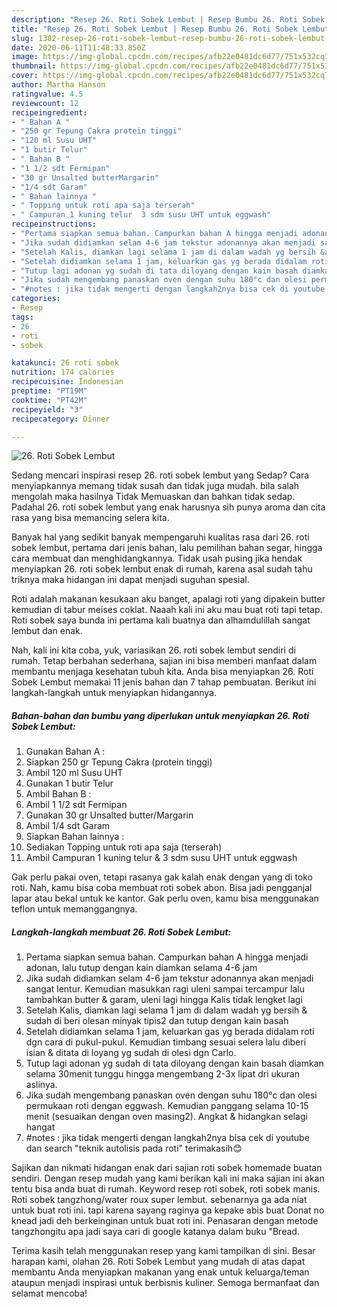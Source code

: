 ```yaml
---
description: "Resep 26. Roti Sobek Lembut | Resep Bumbu 26. Roti Sobek Lembut Yang Mudah Dan Praktis"
title: "Resep 26. Roti Sobek Lembut | Resep Bumbu 26. Roti Sobek Lembut Yang Mudah Dan Praktis"
slug: 1302-resep-26-roti-sobek-lembut-resep-bumbu-26-roti-sobek-lembut-yang-mudah-dan-praktis
date: 2020-06-11T11:48:33.850Z
image: https://img-global.cpcdn.com/recipes/afb22e0481dc6d77/751x532cq70/26-roti-sobek-lembut-foto-resep-utama.jpg
thumbnail: https://img-global.cpcdn.com/recipes/afb22e0481dc6d77/751x532cq70/26-roti-sobek-lembut-foto-resep-utama.jpg
cover: https://img-global.cpcdn.com/recipes/afb22e0481dc6d77/751x532cq70/26-roti-sobek-lembut-foto-resep-utama.jpg
author: Martha Hanson
ratingvalue: 4.5
reviewcount: 12
recipeingredient:
- " Bahan A "
- "250 gr Tepung Cakra protein tinggi"
- "120 ml Susu UHT"
- "1 butir Telur"
- " Bahan B "
- "1 1/2 sdt Fermipan"
- "30 gr Unsalted butterMargarin"
- "1/4 sdt Garam"
- " Bahan lainnya "
- " Topping untuk roti apa saja terserah"
- " Campuran 1 kuning telur  3 sdm susu UHT untuk eggwash"
recipeinstructions:
- "Pertama siapkan semua bahan. Campurkan bahan A hingga menjadi adonan, lalu tutup dengan kain diamkan selama 4-6 jam"
- "Jika sudah didiamkan selam 4-6 jam tekstur adonannya akan menjadi sangat lentur. Kemudian masukkan ragi uleni sampai tercampur lalu tambahkan butter &amp; garam, uleni lagi hingga Kalis tidak lengket lagi"
- "Setelah Kalis, diamkan lagi selama 1 jam di dalam wadah yg bersih &amp; sudah di beri olesan minyak tipis2 dan tutup dengan kain basah"
- "Setelah didiamkan selama 1 jam, keluarkan gas yg berada didalam roti dgn cara di pukul-pukul. Kemudian timbang sesuai selera lalu diberi isian &amp; ditata di loyang yg sudah di olesi dgn Carlo."
- "Tutup lagi adonan yg sudah di tata diloyang dengan kain basah diamkan selama 30menit tunggu hingga mengembang 2-3x lipat dri ukuran aslinya."
- "Jika sudah mengembang panaskan oven dengan suhu 180°c dan olesi permukaan roti dengan eggwash. Kemudian panggang selama 10-15 menit (sesuaikan dengan oven masing2). Angkat &amp; hidangkan selagi hangat"
- "#notes : jika tidak mengerti dengan langkah2nya bisa cek di youtube dan search &#34;teknik autolisis pada roti&#34; terimakasih😊"
categories:
- Resep
tags:
- 26
- roti
- sobek

katakunci: 26 roti sobek 
nutrition: 174 calories
recipecuisine: Indonesian
preptime: "PT19M"
cooktime: "PT42M"
recipeyield: "3"
recipecategory: Dinner

---
```



![26. Roti Sobek Lembut](https://img-global.cpcdn.com/recipes/afb22e0481dc6d77/751x532cq70/26-roti-sobek-lembut-foto-resep-utama.jpg)

Sedang mencari inspirasi resep 26. roti sobek lembut yang Sedap? Cara menyiapkannya memang tidak susah dan tidak juga mudah. bila salah mengolah maka hasilnya Tidak Memuaskan dan bahkan tidak sedap. Padahal 26. roti sobek lembut yang enak harusnya sih punya aroma dan cita rasa yang bisa memancing selera kita.

Banyak hal yang sedikit banyak mempengaruhi kualitas rasa dari 26. roti sobek lembut, pertama dari jenis bahan, lalu pemilihan bahan segar, hingga cara membuat dan menghidangkannya. Tidak usah pusing jika hendak menyiapkan 26. roti sobek lembut enak di rumah, karena asal sudah tahu triknya maka hidangan ini dapat menjadi suguhan spesial.

Roti adalah makanan kesukaan aku banget, apalagi roti yang dipakein butter kemudian di tabur meises coklat. Naaah kali ini aku mau buat roti tapi tetap. Roti sobek saya bunda ini pertama kali buatnya dan alhamdulillah sangat lembut dan enak.


Nah, kali ini kita coba, yuk, variasikan 26. roti sobek lembut sendiri di rumah. Tetap berbahan sederhana, sajian ini bisa memberi manfaat dalam membantu menjaga kesehatan tubuh kita. Anda bisa menyiapkan 26. Roti Sobek Lembut memakai 11 jenis bahan dan 7 tahap pembuatan. Berikut ini langkah-langkah untuk menyiapkan hidangannya.

<!--inarticleads1-->

##### Bahan-bahan dan bumbu yang diperlukan untuk menyiapkan 26. Roti Sobek Lembut:

1. Gunakan  Bahan A :
1. Siapkan 250 gr Tepung Cakra (protein tinggi)
1. Ambil 120 ml Susu UHT
1. Gunakan 1 butir Telur
1. Ambil  Bahan B :
1. Ambil 1 1/2 sdt Fermipan
1. Gunakan 30 gr Unsalted butter/Margarin
1. Ambil 1/4 sdt Garam
1. Siapkan  Bahan lainnya :
1. Sediakan  Topping untuk roti apa saja (terserah)
1. Ambil  Campuran 1 kuning telur &amp; 3 sdm susu UHT untuk eggwash


Gak perlu pakai oven, tetapi rasanya gak kalah enak dengan yang di toko roti. Nah, kamu bisa coba membuat roti sobek abon. Bisa jadi pengganjal lapar atau bekal untuk ke kantor. Gak perlu oven, kamu bisa menggunakan teflon untuk memanggangnya. 

<!--inarticleads2-->

##### Langkah-langkah membuat 26. Roti Sobek Lembut:

1. Pertama siapkan semua bahan. Campurkan bahan A hingga menjadi adonan, lalu tutup dengan kain diamkan selama 4-6 jam
1. Jika sudah didiamkan selam 4-6 jam tekstur adonannya akan menjadi sangat lentur. Kemudian masukkan ragi uleni sampai tercampur lalu tambahkan butter &amp; garam, uleni lagi hingga Kalis tidak lengket lagi
1. Setelah Kalis, diamkan lagi selama 1 jam di dalam wadah yg bersih &amp; sudah di beri olesan minyak tipis2 dan tutup dengan kain basah
1. Setelah didiamkan selama 1 jam, keluarkan gas yg berada didalam roti dgn cara di pukul-pukul. Kemudian timbang sesuai selera lalu diberi isian &amp; ditata di loyang yg sudah di olesi dgn Carlo.
1. Tutup lagi adonan yg sudah di tata diloyang dengan kain basah diamkan selama 30menit tunggu hingga mengembang 2-3x lipat dri ukuran aslinya.
1. Jika sudah mengembang panaskan oven dengan suhu 180°c dan olesi permukaan roti dengan eggwash. Kemudian panggang selama 10-15 menit (sesuaikan dengan oven masing2). Angkat &amp; hidangkan selagi hangat
1. #notes : jika tidak mengerti dengan langkah2nya bisa cek di youtube dan search &#34;teknik autolisis pada roti&#34; terimakasih😊


Sajikan dan nikmati hidangan enak dari sajian roti sobek homemade buatan sendiri. Dengan resep mudah yang kami berikan kali ini maka sajian ini akan tentu bisa anda buat di rumah. Keyword resep roti sobek, roti sobek manis. Roti sobek tangzhong/water roux super lembut. sebenarnya ga ada niat untuk buat roti ini. tapi karena sayang raginya ga kepake abis buat Donat no knead jadi deh berkeinginan untuk buat roti ini. Penasaran dengan metode tangzhongitu apa jadi saya cari di google katanya dalam buku &#34;Bread. 

Terima kasih telah menggunakan resep yang kami tampilkan di sini. Besar harapan kami, olahan 26. Roti Sobek Lembut yang mudah di atas dapat membantu Anda menyiapkan makanan yang enak untuk keluarga/teman ataupun menjadi inspirasi untuk berbisnis kuliner. Semoga bermanfaat dan selamat mencoba!

